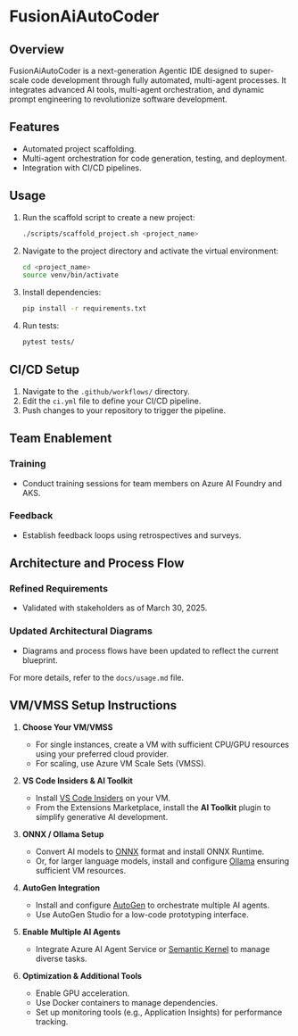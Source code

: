 # FusionAiAutoCoder

## Overview
FusionAiAutoCoder is a next-generation Agentic IDE designed to super-scale code development through fully automated, multi-agent processes. It integrates advanced AI tools, multi-agent orchestration, and dynamic prompt engineering to revolutionize software development.

## Features
- Automated project scaffolding.
- Multi-agent orchestration for code generation, testing, and deployment.
- Integration with CI/CD pipelines.

## Usage
1. Run the scaffold script to create a new project:
   ```bash
   ./scripts/scaffold_project.sh <project_name>
   ```
2. Navigate to the project directory and activate the virtual environment:
   ```bash
   cd <project_name>
   source venv/bin/activate
   ```
3. Install dependencies:
   ```bash
   pip install -r requirements.txt
   ```
4. Run tests:
   ```bash
   pytest tests/
   ```

## CI/CD Setup
1. Navigate to the `.github/workflows/` directory.
2. Edit the `ci.yml` file to define your CI/CD pipeline.
3. Push changes to your repository to trigger the pipeline.

## Team Enablement

### Training
- Conduct training sessions for team members on Azure AI Foundry and AKS.

### Feedback
- Establish feedback loops using retrospectives and surveys.

## Architecture and Process Flow

### Refined Requirements
- Validated with stakeholders as of March 30, 2025.

### Updated Architectural Diagrams
- Diagrams and process flows have been updated to reflect the current blueprint.

For more details, refer to the `docs/usage.md` file.

## VM/VMSS Setup Instructions

1. **Choose Your VM/VMSS**
   - For single instances, create a VM with sufficient CPU/GPU resources using your preferred cloud provider.
   - For scaling, use Azure VM Scale Sets (VMSS).

2. **VS Code Insiders & AI Toolkit**
   - Install [VS Code Insiders](https://code.visualstudio.com/blogs/2025/02/24/introducing-copilot-agent-mode) on your VM.
   - From the Extensions Marketplace, install the **AI Toolkit** plugin to simplify generative AI development.

3. **ONNX / Ollama Setup**
   - Convert AI models to [ONNX](https://onnx.ai/) format and install ONNX Runtime.
   - Or, for larger language models, install and configure [Ollama](https://ollama.ai/) ensuring sufficient VM resources.

4. **AutoGen Integration**
   - Install and configure [AutoGen](https://github.com/microsoft/autogen) to orchestrate multiple AI agents.
   - Use AutoGen Studio for a low-code prototyping interface.

5. **Enable Multiple AI Agents**
   - Integrate Azure AI Agent Service or [Semantic Kernel](https://github.com/microsoft/semantic-kernel) to manage diverse tasks.

6. **Optimization & Additional Tools**
   - Enable GPU acceleration.
   - Use Docker containers to manage dependencies.
   - Set up monitoring tools (e.g., Application Insights) for performance tracking.